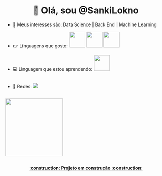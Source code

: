 <h1 align="center"> 👋 Olá, sou @SankiLokno </h1>

- 👀 Meus interesses são: Data Science | Back End | Machine Learning 

- 👉 Linguagens que gosto:
<img src="https://cdn.jsdelivr.net/gh/devicons/devicon/icons/python/python-plain-wordmark.svg" width="50" height="50" /> <img src="https://cdn.jsdelivr.net/gh/devicons/devicon/icons/java/java-original-wordmark.svg" width="50" height="50" /> 
            <img src="https://cdn.jsdelivr.net/gh/devicons/devicon/icons/cplusplus/cplusplus-plain.svg" width="50" height="50" />
 
- 💻 Linguagem que estou aprendendo: <img src="https://cdn.jsdelivr.net/gh/devicons/devicon/icons/python/python-plain-wordmark.svg" width="50" height="50" />
         
          
          
          
          
          
           
##          
- 🔗 Redes: <a href="https://www.twitter.com/SankiLokno" target="_blank"><img src="https://img.shields.io/badge/Twitter-blue?style=for-the-badge&logo=twitter&logoColor=white" target="_blank"></a> 
##


<a href="https://github.com/SankiLokno"> 
          <img height="180em" src="https://github-readme-stats.vercel.app/api?username=SankiLokno&show_icons=true&theme=dracula&include_all_commits=true&count_private=true"/>

  ##        
          
<h4 align="center"> :construction:  Projeto em construção  :construction: </h4>
<!---
SankiLokno/SankiLokno is a ✨ special ✨ repository because its `README.md` (this file) appears on your GitHub profile.
You can click the Preview link to take a look at your changes.
--->

